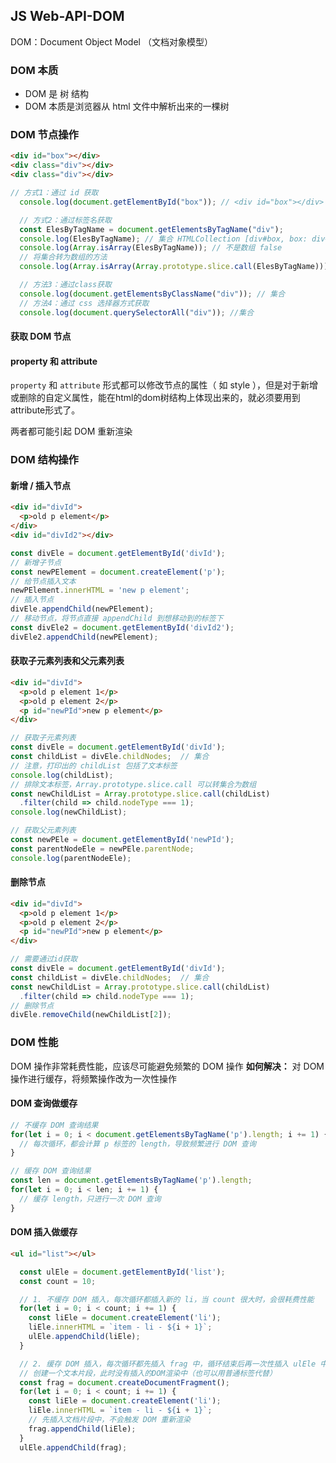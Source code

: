## JS Web-API-DOM

DOM：Document Object Model （文档对象模型）

### DOM 本质
- DOM 是 树 结构
- DOM 本质是浏览器从 html 文件中解析出来的一棵树

### DOM 节点操作
```html
<div id="box"></div>
<div class="div"></div>
<div class="div"></div>
```
```js
// 方式1：通过 id 获取
  console.log(document.getElementById("box")); // <div id="box"></div>

  // 方式2：通过标签名获取
  const ElesByTagName = document.getElementsByTagName("div");
  console.log(ElesByTagName); // 集合 HTMLCollection [div#box, box: div#box]
  console.log(Array.isArray(ElesByTagName)); // 不是数组 false
  // 将集合转为数组的方法
  console.log(Array.isArray(Array.prototype.slice.call(ElesByTagName))); // true

  // 方法3：通过class获取
  console.log(document.getElementsByClassName("div")); // 集合
  // 方法4：通过 css 选择器方式获取
  console.log(document.querySelectorAll("div")); //集合
```
#### 获取 DOM 节点

#### property 和 attribute

`property` 和 `attribute` 形式都可以修改节点的属性（ 如 style ），但是对于新增或删除的自定义属性，能在html的dom树结构上体现出来的，就必须要用到attribute形式了。

两者都可能引起 DOM 重新渲染

### DOM 结构操作

#### 新增 / 插入节点
```html
<div id="divId">
  <p>old p element</p>
</div>
<div id="divId2"></div>
```
```js
const divEle = document.getElementById('divId');
// 新增子节点
const newPElement = document.createElement('p');
// 给节点插入文本
newPElement.innerHTML = 'new p element';
// 插入节点
divEle.appendChild(newPElement);
// 移动节点，将节点直接 appendChild 到想移动到的标签下
const divEle2 = document.getElementById('divId2');
divEle2.appendChild(newPElement);

```

#### 获取子元素列表和父元素列表
```html
<div id="divId">
  <p>old p element 1</p>
  <p>old p element 2</p>
  <p id="newPId">new p element</p>
</div>
```
```js
// 获取子元素列表
const divEle = document.getElementById('divId');
const childList = divEle.childNodes;  // 集合
// 注意，打印出的 childList 包括了文本标签
console.log(childList);
// 排除文本标签，Array.prototype.slice.call 可以转集合为数组
const newChildList = Array.prototype.slice.call(childList)
  .filter(child => child.nodeType === 1);
console.log(newChildList);

// 获取父元素列表
const newPEle = document.getElementById('newPId');
const parentNodeEle = newPEle.parentNode;
console.log(parentNodeEle);
```

#### 删除节点
```html
<div id="divId">
  <p>old p element 1</p>
  <p>old p element 2</p>
  <p id="newPId">new p element</p>
</div>
```
```js
// 需要通过id获取
const divEle = document.getElementById('divId');
const childList = divEle.childNodes;  // 集合
const newChildList = Array.prototype.slice.call(childList)
  .filter(child => child.nodeType === 1);
// 删除节点
divEle.removeChild(newChildList[2]);
```

### DOM 性能
DOM 操作非常耗费性能，应该尽可能避免频繁的 DOM 操作
**如何解决：**
对 DOM 操作进行缓存，将频繁操作改为一次性操作
#### DOM 查询做缓存
```js
// 不缓存 DOM 查询结果
for(let i = 0; i < document.getElementsByTagName('p').length; i += 1) {
  // 每次循环，都会计算 p 标签的 length，导致频繁进行 DOM 查询
}

// 缓存 DOM 查询结果
const len = document.getElementsByTagName('p').length;
for(let i = 0; i < len; i += 1) {
  // 缓存 length，只进行一次 DOM 查询
}

```

#### DOM 插入做缓存
```html
<ul id="list"></ul>
```
```js
  const ulEle = document.getElementById('list');
  const count = 10;   

  // 1. 不缓存 DOM 插入，每次循环都插入新的 li，当 count 很大时，会很耗费性能
  for(let i = 0; i < count; i += 1) {
    const liEle = document.createElement('li');
    liEle.innerHTML = `item - li - ${i + 1}`;
    ulEle.appendChild(liEle);
  }

  // 2. 缓存 DOM 插入，每次循环都先插入 frag 中，循环结束后再一次性插入 ulEle 中
  // 创建一个文本片段，此时没有插入的DOM渲染中（也可以用普通标签代替）
  const frag = document.createDocumentFragment();
  for(let i = 0; i < count; i += 1) {
    const liEle = document.createElement('li');
    liEle.innerHTML = `item - li - ${i + 1}`;
    // 先插入文档片段中，不会触发 DOM 重新渲染
    frag.appendChild(liEle);
  }
  ulEle.appendChild(frag);

```

